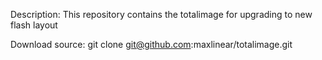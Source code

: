 Description:
This repository contains the totalimage for upgrading to new flash layout

Download source:
git clone git@github.com:maxlinear/totalimage.git
